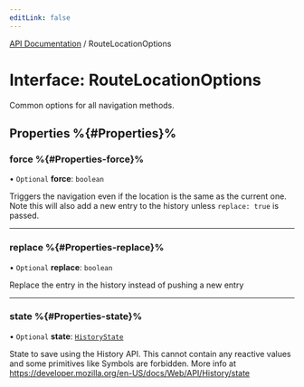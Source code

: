 ```yaml
---
editLink: false
---
```


[API Documentation](../index.md) / RouteLocationOptions

# Interface: RouteLocationOptions

Common options for all navigation methods.

## Properties %{#Properties}%

### force %{#Properties-force}%

• `Optional` **force**: `boolean`

Triggers the navigation even if the location is the same as the current one.
Note this will also add a new entry to the history unless `replace: true`
is passed.

___

### replace %{#Properties-replace}%

• `Optional` **replace**: `boolean`

Replace the entry in the history instead of pushing a new entry

___

### state %{#Properties-state}%

• `Optional` **state**: [`HistoryState`](HistoryState.md)

State to save using the History API. This cannot contain any reactive
values and some primitives like Symbols are forbidden. More info at
https://developer.mozilla.org/en-US/docs/Web/API/History/state
